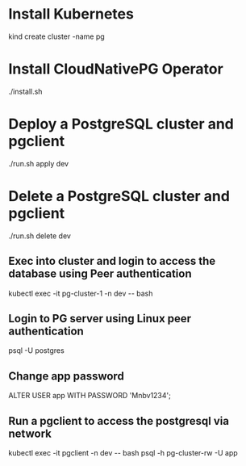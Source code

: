 # Install Kubernetes
kind create cluster -name pg

# Install CloudNativePG Operator
./install.sh

# Deploy a PostgreSQL cluster and pgclient
./run.sh apply dev

# Delete a PostgreSQL cluster and pgclient
./run.sh delete dev

## Exec into cluster and login to access the database using Peer authentication
kubectl exec -it pg-cluster-1 -n dev -- bash

## Login to PG server using Linux peer authentication
psql -U postgres

## Change app password
ALTER USER app WITH PASSWORD 'Mnbv1234';

## Run a pgclient to access the postgresql via network
kubectl exec -it pgclient -n dev -- bash
psql -h pg-cluster-rw -U app
